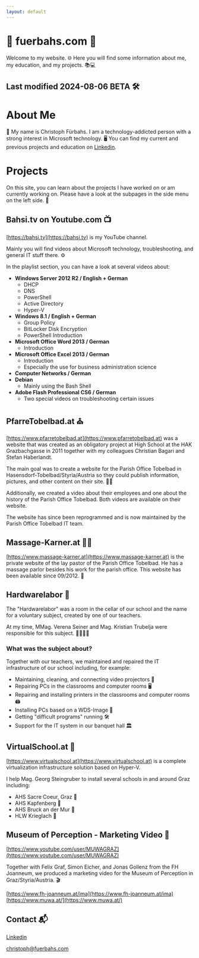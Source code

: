 ```yaml
---
layout: default
---
```


# 🎉 fuerbahs.com 🎉

Welcome to my website. 🌐
Here you will find some information about me, my education, and my projects. 📚💻

## Last modified 2024-08-06 BETA 🛠️

# About Me

👋 My name is Christoph Fürbahs.
I am a technology-addicted person with a strong interest in Microsoft technology. 🖥️
You can find my current and previous projects and education on [Linkedin](https://www.linkedin.com/in/furchr).

# Projects

On this site, you can learn about the projects I have worked on or am currently working on. Please have a look at the subpages in the side menu on the left side. 👀

## Bahsi.tv on Youtube.com 📺

[https://bahsi.tv](https://bahsi.tv) is my YouTube channel.

Mainly you will find videos about Microsoft technology, troubleshooting, and general IT stuff there. ⚙️

In the playlist section, you can have a look at several videos about:

- **Windows Server 2012 R2 / English + German**
  - DHCP
  - DNS
  - PowerShell
  - Active Directory
  - Hyper-V
- **Windows 8.1 / English + German**
  - Group Policy
  - BitLocker Disk Encryption
  - PowerShell Introduction
- **Microsoft Office Word 2013 / German**
  - Introduction
- **Microsoft Office Excel 2013 / German**
  - Introduction
  - Especially the use for business administration science
- **Computer Networks / German**
- **Debian**
  - Mainly using the Bash Shell
- **Adobe Flash Professional CS6 / German**
  - Two special videos on troubleshooting certain issues

## PfarreTobelbad.at ⛪

[https://www.pfarretobelbad.at](https://www.pfarretobelbad.at) was a website that was created as an obligatory project at High School at the HAK Grazbachgasse in 2011 together with my colleagues Christian Bagari and Stefan Haberlandt.

The main goal was to create a website for the Parish Office Tobelbad in Hasensdorf-Tobelbad/Styria/Austria so they could publish information, pictures, and other content on their site. 📸📝

Additionally, we created a video about their employees and one about the history of the Parish Office Tobelbad. Both videos are available on their website.

The website has since been reprogrammed and is now maintained by the Parish Office Tobelbad IT team.

## Massage-Karner.at 💆‍♂️

[https://www.massage-karner.at](https://www.massage-karner.at) is the private website of the lay pastor of the Parish Office Tobelbad. He has a massage parlor besides his work for the parish office. This website has been available since 09/2012. 📅

## Hardwarelabor 🔧

The "Hardwarelabor" was a room in the cellar of our school and the name for a voluntary subject, created by one of our teachers.

At my time, MMag. Verena Seiner and Mag. Kristian Trubelja were responsible for this subject. 👩‍🏫👨‍🏫

### What was the subject about?

Together with our teachers, we maintained and repaired the IT infrastructure of our school including, for example:

- Maintaining, cleaning, and connecting video projectors 🎥
- Repairing PCs in the classrooms and computer rooms 🖥️
- Repairing and installing printers in the classrooms and computer rooms 🖨️
- Installing PCs based on a WDS-Image 💾
- Getting "difficult programs" running 🛠️
- Support for the IT system in our banquet hall 🏛️

## VirtualSchool.at 🏫

[https://www.virtualschool.at](https://www.virtualschool.at) is a complete virtualization infrastructure solution based on Hyper-V.

I help Mag. Georg Steingruber to install several schools in and around Graz including:

- AHS Sacre Coeur, Graz 🏫
- AHS Kapfenberg 🏫
- AHS Bruck an der Mur 🏫
- HLW Krieglach 🏫

## Museum of Perception - Marketing Video 🎥

[https://www.youtube.com/user/MUWAGRAZ](https://www.youtube.com/user/MUWAGRAZ)

Together with Felix Graf, Simon Eicher, and Jonas Gollenz from the FH Joanneum, we produced a marketing video for the Museum of Perception in Graz/Styria/Austria. 🎬

[https://www.fh-joanneum.at/ima](https://www.fh-joanneum.at/ima)
[https://www.muwa.at/](https://www.muwa.at/)

## Contact 📬

[Linkedin](https://www.linkedin.com/in/fuerbahschristoph)

[christoph@fuerbahs.com](mailto:christoph@fuerbahs.com)
